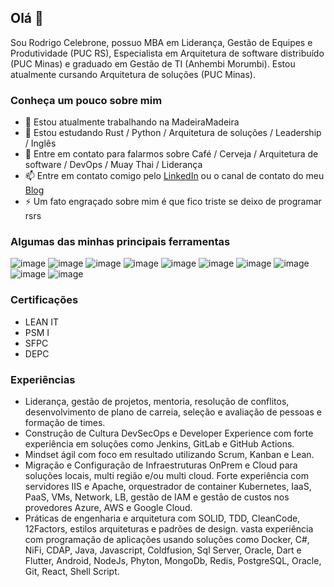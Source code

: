 ## Olá 👋
Sou Rodrigo Celebrone, possuo MBA em Liderança, Gestão de Equipes e Produtividade (PUC RS), Especialista em Arquitetura de software distribuído (PUC Minas) e graduado em Gestão de TI (Anhembi Morumbi). Estou atualmente cursando Arquitetura de soluções (PUC Minas).

### Conheça um pouco sobre mim
- 🔭 Estou atualmente trabalhando na MadeiraMadeira
- 🌱 Estou estudando Rust / Python / Arquitetura de soluções / Leadership / Inglês
- 💬 Entre em contato para falarmos sobre Café / Cerveja / Arquitetura de software / DevOps / Muay Thai / Liderança
- 📫 Entre em contato comigo pelo [LinkedIn](https://www.linkedin.com/in/rcelebrone/) ou o canal de contato do meu [Blog](https://www.rcelebrone.com/)
- ⚡ Um fato engraçado sobre mim é que fico triste se deixo de programar rsrs

### Algumas das minhas principais ferramentas
![image](https://img.shields.io/badge/C%23-239120?style=for-the-badge&logo=c-sharp&logoColor=white) 
![image](https://img.shields.io/badge/Python-14354C?style=for-the-badge&logo=python&logoColor=white) 
![image](https://img.shields.io/badge/Dart-0175C2?style=for-the-badge&logo=dart&logoColor=white) 
![image](https://img.shields.io/badge/Node.js-43853D?style=for-the-badge&logo=node.js&logoColor=white) 
![image](https://img.shields.io/badge/Google_Cloud-4285F4?style=for-the-badge&logo=google-cloud&logoColor=white) 
![image](https://img.shields.io/badge/Rust-000000?style=for-the-badge&logo=rust&logoColor=white)
![image](https://img.shields.io/badge/Kubernetes-326DE6?style=for-the-badge&logo=kubernetes&logoColor=white) 
![image](https://img.shields.io/badge/Java-ED8B00?style=for-the-badge&logo=java&logoColor=white)
![image](https://img.shields.io/badge/MongoDB-4EA94B?style=for-the-badge&logo=mongodb&logoColor=white) 
![image](https://img.shields.io/badge/PostgreSQL-316192?style=for-the-badge&logo=postgresql&logoColor=white) 

### Certificações
- LEAN IT 
- PSM I
- SFPC
- DEPC

### Experiências
- Liderança, gestão de projetos, mentoria, resolução de conflitos, desenvolvimento de plano de carreia, seleção e avaliação de pessoas e formação de times.
- Construção de Cultura DevSecOps e Developer Experience com forte experiência em soluções como Jenkins, GitLab e GitHub Actions.
- Mindset ágil com foco em resultado utilizando Scrum, Kanban e Lean.
- Migração e Configuração de Infraestruturas OnPrem e Cloud para soluções locais, multi região e/ou multi cloud. Forte experiência com servidores IIS e Apache, orquestrador de container Kubernetes, IaaS, PaaS, VMs, Network, LB, gestão de IAM e gestão de custos nos provedores Azure, AWS e Google Cloud.
- Práticas de engenharia e arquitetura com SOLID, TDD, CleanCode, 12Factors, estilos arquiteturas e padrões de design. vasta experiência com programação de aplicações usando soluções como Docker, C#, NiFi, CDAP, Java, Javascript, Coldfusion, Sql Server, Oracle, Dart e Flutter, Android, NodeJs, Phyton, MongoDb, Redis, PostgreSQL, Oracle, Git, React, Shell Script.
